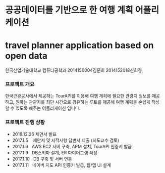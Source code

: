 # 공공데이터를 기반으로 한 여행 계획 어플리케이션 
# travel planner application based on open data

한국산업기술대학교 컴퓨터공학과
2014150004김문희 2014152018신희경

### 프로젝트 개요

한국관광공사에서 제공하는 TourAPI를 이용해 여행 계획에 필요한 관광지 정보를 제공하고,
원하는 관광지를 최단 시간으로 경유하는 루트를 제공해 여행 계획을 손쉽게 작성할 수 있도록 해주는
어플리케이션 입니다.

### 프로젝트 진행 상황

* 2016.12.26  제안서 발표
* 2017.1.5    제안서 및 지적사항 답변서 제출 (지도교수 검토)
* 2017.1.6    AWS EC2 서버 구축, APM 설치, TourAPI 인증키 발급
* 2017.1.9    DB스키마 설계, ER 다이어그램 작성
* 2017.1.10   DB 구축 및 서버 연동
* 2017.1.11   네이버 지도 API 인증키 발급, 웹/앱 UI 설계
